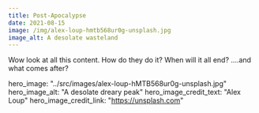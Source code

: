 ```yaml
---
title: Post-Apocalypse
date: 2021-08-15
image: /img/alex-loup-hmtb568ur0g-unsplash.jpg
image_alt: A desolate wasteland
---
```


Wow look at all this content. How do they do it? When will it all end? ....and what comes after?

hero_image: "../src/images/alex-loup-hMTB568ur0g-unsplash.jpg"
hero_image_alt: "A desolate dreary peak"
hero_image_credit_text: "Alex Loup"
hero_image_credit_link: "https://unsplash.com"
